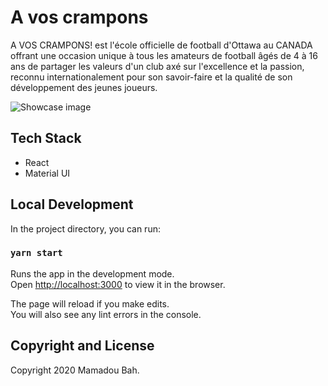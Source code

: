 # A vos crampons

A VOS CRAMPONS! est l'école officielle de football d'Ottawa au CANADA offrant une occasion unique à tous les amateurs de football âgés de 4 à 16 ans de partager les valeurs d'un club axé sur l'excellence et la passion, reconnu internationalement pour son savoir-faire et la qualité de son développement des jeunes joueurs.

![Showcase image]()

## Tech Stack
- React
- Material UI

## Local Development

In the project directory, you can run:

### `yarn start`

Runs the app in the development mode.<br />
Open [http://localhost:3000](http://localhost:3000) to view it in the browser.

The page will reload if you make edits.<br />
You will also see any lint errors in the console.

## Copyright and License

Copyright 2020 Mamadou Bah.
